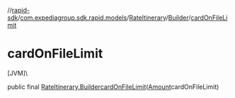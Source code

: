//[rapid-sdk](../../../../index.md)/[com.expediagroup.sdk.rapid.models](../../index.md)/[RateItinerary](../index.md)/[Builder](index.md)/[cardOnFileLimit](card-on-file-limit.md)

# cardOnFileLimit

[JVM]\

public final [RateItinerary.Builder](index.md)[cardOnFileLimit](card-on-file-limit.md)([Amount](../../-amount/index.md)cardOnFileLimit)
